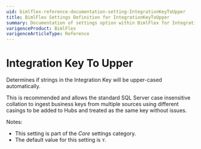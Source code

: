 ```yaml
---
uid: bimlflex-reference-documentation-setting-IntegrationKeyToUpper
title: BimlFlex Settings Definition for IntegrationKeyToUpper
summary: Documentation of settings option within BimlFlex for IntegrationKeyToUpper
varigenceProduct: BimlFlex
varigenceArticleType: Reference
---
```


# Integration Key To Upper

Determines if strings in the Integration Key will be upper-cased automatically.

This is recommended and allows the standard SQL Server case insensitive collation to ingest business keys from multiple sources using different casings to be added to Hubs and treated as the same key without issues.

Notes:

* This setting is part of the *Core* settings category.
* The default value for this setting is `Y`.
